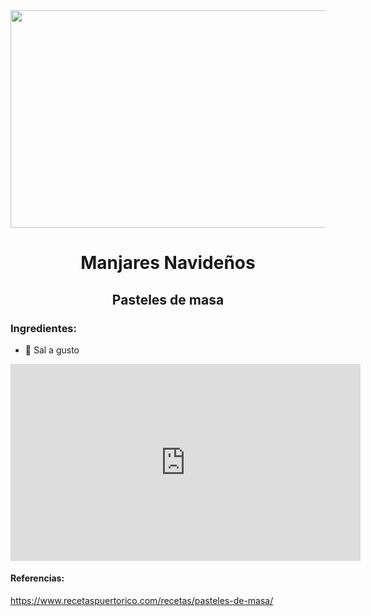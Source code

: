 
<div align="center">
<img src="https://media.metrolatam.com/2017/05/08/screen-shot-20170508-at-5.16.16-pm-1200x800.jpg" width="520" height="348" />
  
# Manjares Navideños

## Pasteles de masa

</div>

### Ingredientes:
- 🧂 Sal a gusto

<iframe width="560" height="315" src="https://www.youtube.com/embed/zsk1DIeE05Y" title="YouTube video player" frameborder="0" allow="accelerometer; autoplay; clipboard-write; encrypted-media; gyroscope; picture-in-picture" allowfullscreen></iframe>


#### Referencias:
https://www.recetaspuertorico.com/recetas/pasteles-de-masa/

